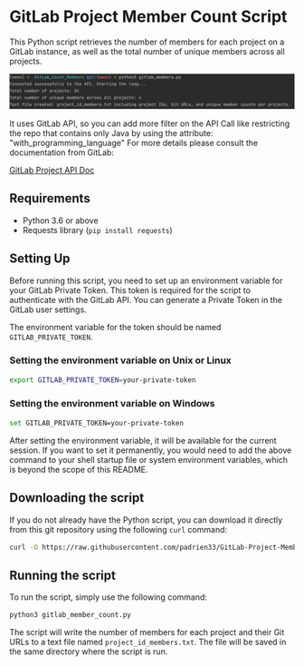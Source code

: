 # GitLab Project Member Count Script

This Python script retrieves the number of members for each project on a GitLab instance, as well as the total number of unique members across all projects. 


![Screenshot](https://github.com/padrien33/GitLab-Project-Member-Count/blob/main/gitlab_members.png)

It uses GitLab API, so you can add more filter on the API Call like restricting the repo that contains only Java by using the attribute: "with_programming_language"
For more details please consult the documentation from GitLab:

[GitLab Project API Doc](https://docs.gitlab.com/ee/api/projects.html#list-all-projects)

## Requirements
- Python 3.6 or above
- Requests library (`pip install requests`)

## Setting Up
Before running this script, you need to set up an environment variable for your GitLab Private Token. This token is required for the script to authenticate with the GitLab API. You can generate a Private Token in the GitLab user settings.

The environment variable for the token should be named `GITLAB_PRIVATE_TOKEN`.

### Setting the environment variable on Unix or Linux
```bash
export GITLAB_PRIVATE_TOKEN=your-private-token
```
### Setting the environment variable on Windows
```bash
set GITLAB_PRIVATE_TOKEN=your-private-token
```
After setting the environment variable, it will be available for the current session. If you want to set it permanently, you would need to add the above command to your shell startup file or system environment variables, which is beyond the scope of this README.

## Downloading the script

If you do not already have the Python script, you can download it directly from this git repository using the following `curl` command:

```bash
curl -O https://raw.githubusercontent.com/padrien33/GitLab-Project-Member-Count/main/gitlab_members.py

```

## Running the script
To run the script, simply use the following command:
```bash
python3 gitlab_member_count.py
```
The script will write the number of members for each project and their Git URLs to a text file named `project_id_members.txt`. The file will be saved in the same directory where the script is run.


